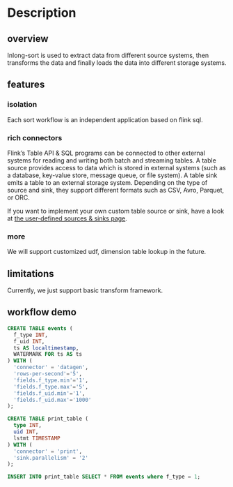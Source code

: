 
# Description

## overview
Inlong-sort is used to extract data from different source systems, then transforms the data and finally loads the data into different storage systems.

## features
### isolation
Each sort workflow is an independent application based on flink sql. 

### rich connectors
Flink’s Table API & SQL programs can be connected to other external systems for reading and writing both batch and streaming tables.
A table source provides access to data which is stored in external systems (such as a database, key-value store, message queue, or file system).
A table sink emits a table to an external storage system. Depending on the type of source and sink, they support different formats such as CSV, Avro, Parquet, or ORC.

If you want to implement your own custom table source or sink, have a look at [the user-defined sources & sinks page](https://nightlies.apache.org/flink/flink-docs-master/docs/dev/table/sourcessinks/).

### more
We will support customized udf, dimension table lookup in the future.

## limitations
Currently, we just support basic transform framework.

## workflow demo
```sql
CREATE TABLE events (
  f_type INT,
  f_uid INT,
  ts AS localtimestamp,
  WATERMARK FOR ts AS ts
) WITH (
  'connector' = 'datagen',
  'rows-per-second'='5',
  'fields.f_type.min'='1',
  'fields.f_type.max'='5',
  'fields.f_uid.min'='1',
  'fields.f_uid.max'='1000'
);

CREATE TABLE print_table (
  type INT,
  uid INT,
  lstmt TIMESTAMP
) WITH (
  'connector' = 'print',
  'sink.parallelism' = '2'
);

INSERT INTO print_table SELECT * FROM events where f_type = 1;
```